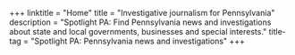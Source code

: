 +++
linktitle = "Home"
title = "Investigative journalism for Pennsylvania"
description = "Spotlight PA: Find Pennsylvania news and investigations about state and local governments, businesses and special interests."
title-tag = "Spotlight PA: Pennsylvania news and investigations"
+++
